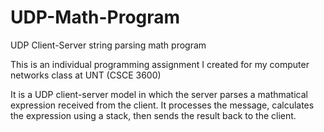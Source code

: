 # UDP-Math-Program
UDP Client-Server string parsing math program

This is an individual programming assignment I created for my computer networks class at UNT (CSCE 3600)

It is a UDP client-server model in which the server parses a mathmatical expression received from the client.
It processes the message, calculates the expression using a stack, then sends the result back to the client.
